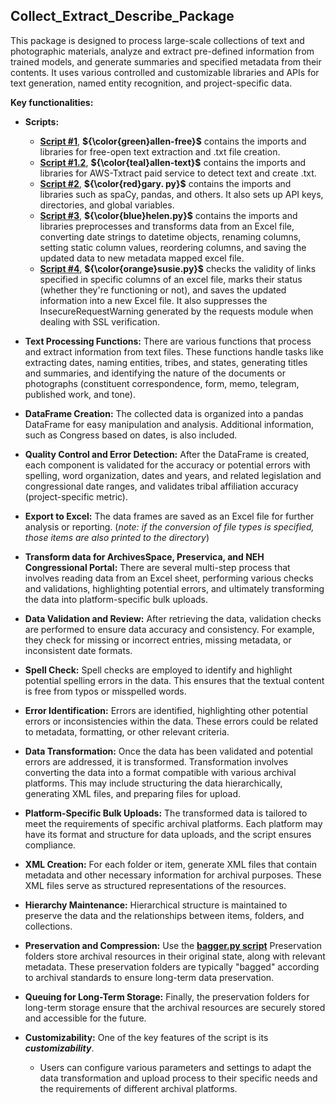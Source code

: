 ## Collect_Extract_Describe_Package

This package is designed to process large-scale collections of text and photographic materials, analyze and extract pre-defined information from trained models, and generate summaries and specified metadata from their contents. It uses various controlled and customizable libraries and APIs for text generation, named entity recognition, and project-specific data. 

**Key functionalities:**

* **Scripts:**
    * [**Script #1**](https://github.com/prys0000/congressional-portal-project/blob/d7b4b6fa094744b69b3e2341df11d8d29f1877b5/workflows/Collect_Extract_Describe_Package/allen-free.py), **${\color{green}allen-free}$** contains the imports and libraries for free-open text extraction and .txt file creation.
    * [**Script #1.2**](https://github.com/prys0000/congressional-portal-project/blob/4055ff56fccefa223ea09bf7169726b3bad37a0d/workflows/Collect_Extract_Describe_Package/allen-text.py), **${\color{teal}allen-text}$** contains the imports and libraries for AWS-Txtract paid service to detect text and create .txt.
    * [**Script #2**](https://github.com/prys0000/congressional-portal-project/tree/1a3379dc51ed6c7287de4c7897cd21a13d75c487/workflows/Collect_Extract_Describe_Package), **${\color{red}gary. py}$** contains the imports and libraries such as spaCy, pandas, and others. It also sets up API keys, directories, and global variables.
    * [**Script #3**](https://github.com/prys0000/congressional-portal-project/blob/4055ff56fccefa223ea09bf7169726b3bad37a0d/workflows/Collect_Extract_Describe_Package/helen.py), **${\color{blue}helen.py}$** contains the imports and libraries preprocesses and transforms data from an Excel file, converting date strings to datetime objects, renaming columns, setting static column values, reordering columns, and saving the updated data to new metadata mapped excel file.
    * [**Script #4**](https://github.com/prys0000/congressional-portal-project/blob/4055ff56fccefa223ea09bf7169726b3bad37a0d/workflows/Collect_Extract_Describe_Package/susie.py), **${\color{orange}susie.py}$** checks the validity of links specified in specific columns of an excel file, marks their status (whether they're functioning or not), and saves the updated information into a new Excel file. It also suppresses the InsecureRequestWarning generated by the requests module when dealing with SSL verification.

* **Text Processing Functions:**  There are various functions that process and extract information from text files. These functions handle tasks like extracting dates, naming entities, tribes, and states, generating titles and summaries, and identifying the nature of the documents or photographs (constituent correspondence, form, memo, telegram, published work, and tone).

* **DataFrame Creation:**  The collected data is organized into a pandas DataFrame for easy manipulation and analysis. Additional information, such as Congress based on dates, is also included.

* **Quality Control and Error Detection:** After the DataFrame is created, each component is validated for the accuracy or potential errors with spelling, word organization, dates and years, and related legislation and congressional date ranges, and validates tribal affiliation accuracy (project-specific metric).

* **Export to Excel:**  The data frames are saved as an Excel file for further analysis or reporting. (*note: if the conversion of file types is specified, those items are also printed to the directory*)

* **Transform data for ArchivesSpace, Preservica, and NEH Congressional Portal:** There are several multi-step process that involves reading data from an Excel sheet, performing various checks and validations, highlighting potential errors, and ultimately transforming the data into platform-specific bulk uploads.

* **Data Validation and Review:**  After retrieving the data, validation checks are performed to ensure data accuracy and consistency. For example, they check for missing or incorrect entries, missing metadata, or inconsistent date formats.

* **Spell Check:**  Spell checks are employed to identify and highlight potential spelling errors in the data. This ensures that the textual content is free from typos or misspelled words.

* **Error Identification:** Errors are identified, highlighting other potential errors or inconsistencies within the data. These errors could be related to metadata, formatting, or other relevant criteria.

* **Data Transformation:** Once the data has been validated and potential errors are addressed, it is transformed. Transformation involves converting the data into a format compatible with various archival platforms. This may include structuring the data hierarchically, generating XML files, and preparing files for upload.

* **Platform-Specific Bulk Uploads:**  The transformed data is tailored to meet the requirements of specific archival platforms. Each platform may have its format and structure for data uploads, and the script ensures compliance.

* **XML Creation:**  For each folder or item, generate XML files that contain metadata and other necessary information for archival purposes. These XML files serve as structured representations of the resources.

* **Hierarchy Maintenance:** Hierarchical structure is maintained to preserve the data and the relationships between items, folders, and collections.

* **Preservation and Compression:**  Use the [**bagger.py script**](https://github.com/prys0000/congressional-portal-project/blob/c67fe342cb1d3db60a91addd33bf5abfac93b85b/workflows/Collect_Extract_Describe_Package/bagger.py) Preservation folders store archival resources in their original state, along with relevant metadata. These preservation folders are typically "bagged" according to archival standards to ensure long-term data preservation.

* **Queuing for Long-Term Storage:**  Finally, the preservation folders for long-term storage ensure that the archival resources are securely stored and accessible for the future.

* **Customizability:**  One of the key features of the script is its ***customizability***.
    * Users can configure various parameters and settings to adapt the data transformation and upload process to their specific needs and the requirements of different archival platforms.

